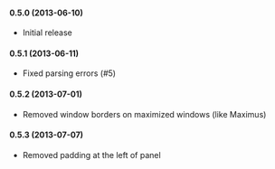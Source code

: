 #### 0.5.0 (2013-06-10)
* Initial release

#### 0.5.1 (2013-06-11)
* Fixed parsing errors (#5)

#### 0.5.2 (2013-07-01)
* Removed window borders on maximized windows (like Maximus)

#### 0.5.3 (2013-07-07)
* Removed padding at the left of panel
